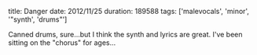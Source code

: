 title: Danger
date: 2012/11/25
duration: 189588
tags: ['malevocals', 'minor', '"synth', 'drums"']

Canned drums, sure...but I think the synth and lyrics are great. I've been sitting on the "chorus" for ages...
